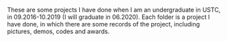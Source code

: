 These are some projects I have done when I am an undergraduate in USTC, in 09.2016-10.2019 (I will graduate in 06.2020).
Each folder is a project I have done, in which there are some records of the project, including pictures, demos, codes and awards.
